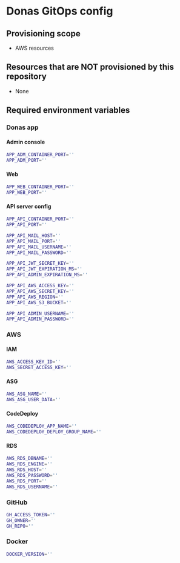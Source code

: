 # Donas GitOps config

## Provisioning scope

- AWS resources

## Resources that are NOT provisioned by this repository

- None

## Required environment variables

### Donas app

#### Admin console

```bash
APP_ADM_CONTAINER_PORT=''
APP_ADM_PORT=''
```

#### Web

```bash
APP_WEB_CONTAINER_PORT=''
APP_WEB_PORT=''
```

#### API server config

```bash
APP_API_CONTAINER_PORT=''
APP_API_PORT=''

APP_API_MAIL_HOST=''
APP_API_MAIL_PORT=''
APP_API_MAIL_USERNAME=''
APP_API_MAIL_PASSWORD=''

APP_API_JWT_SECRET_KEY=''
APP_API_JWT_EXPIRATION_MS=''
APP_API_ADMIN_EXPIRATION_MS=''

APP_API_AWS_ACCESS_KEY=''
APP_API_AWS_SECRET_KEY=''
APP_API_AWS_REGION=''
APP_API_AWS_S3_BUCKET=''

APP_API_ADMIN_USERNAME=''
APP_API_ADMIN_PASSWORD=''
```

### AWS

#### IAM

```bash
AWS_ACCESS_KEY_ID=''
AWS_SECRET_ACCESS_KEY=''
```

#### ASG

```bash
AWS_ASG_NAME=''
AWS_ASG_USER_DATA=''
```

#### CodeDeploy

```bash
AWS_CODEDEPLOY_APP_NAME=''
AWS_CODEDEPLOY_DEPLOY_GROUP_NAME=''
```

#### RDS

```bash
AWS_RDS_DBNAME=''
AWS_RDS_ENGINE=''
AWS_RDS_HOST=''
AWS_RDS_PASSWORD=''
AWS_RDS_PORT=''
AWS_RDS_USERNAME=''
```

### GitHub

```bash
GH_ACCESS_TOKEN=''
GH_OWNER=''
GH_REPO=''
```

### Docker

```bash
DOCKER_VERSION=''
```
